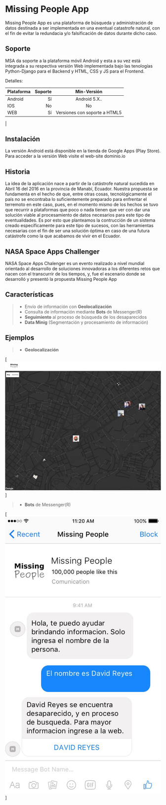 # Missing People App

Missing People App es una plataforma de búsqueda y administración de datos destinada a ser implementada en una eventual catastrofe natural, con el fin de evitar la redundacia y/o falsificación de datos durante dicho caso.

Soporte
-------
MSA da soporte a la plataforma móvil Android y esta a su vez está integrada a su respectiva versión Web implementada bajo las tenologías Python-Django para el Backend y HTML, CSS y JS para el Frontend.

Detalles:

| Plataforma                    | Soporte                   | Min-Versión                     |
| :---------------------------- | ------------------------: | :-----------------------------: |
| Android                       | Sí                        |  Android 5.X..                  |
| IOS                           | No                        |  No                             |
| WEB                           | Sí                        |  Versiones con soporte a HTML5  |
|

Instalación
-----------
La versión Android está disponible en la tienda de Google Apps (Play Store).
Para acceder a la versión Web visite el web-site dominio.io

Historia
--------
La idea de la aplicación nace a partir de la catástrofe natural sucedida en Abril 16 del 2016 en la provincia de Manabí, Ecuador.
Nuestra propuesta se fundamenta en el hecho de que, entre otras cosas, tecnológicamente el país no se encontraba lo suficientemente preparado para enfrentar el terremoto en este caso, pues, en el momento mismo de los hechos se tuvo que recurrir a plataformas que poco o nada tienen que ver con dar una solución viable al procesamiento de datos necesarios para este tipo de eventualidades. Es por esto que planteamos la contrucción de un sistema creado específicamente para este tipo de sucesos, con las herramientas necesarias con el fin de ser una solución óptima en caso de una futura catástrofe como la que acabamos de vivir en el Ecuador.

NASA Space Apps Challenger
-------------------------
NASA Space Apps Chalenger es un evento realizado a nivel mundial orientado al desarrollo de soluciones innovadoras a los diferentes retos que nacen con el transcurrir de los tiempos, y, fue el escenario donde se desarrolló y presentó la propuesta Missing People App

Características
--------

> - Envío de información con **Geolocalización**
> - Consulta de información mediante **Bots** de Messenger(R)
> - **Seguimiento** al proceso de búsqueda de los desaparecidos
> - **Data Minig** (Segmentación y procesamiento de información)

Ejemplos
--------

> - **Geolocalización**

[![](https://github.com/miguelriosr/WebMissingPeople/blob/master/assets/img/13187770_10206549293831891_1743598_n.png.jpeg)]

> - **Bots** de Messenger(R)

[![](https://github.com/miguelriosr/WebMissingPeople/blob/master/assets/img/13225202_10206549293271877_1587854337_o.png)]

